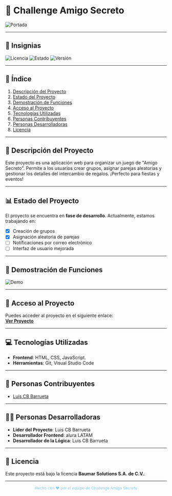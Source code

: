 # 🚀 Challenge Amigo Secreto

![Portada](https://revista.cenizas.cl/wp-content/uploads/2021/03/5a46235ec45938541c108957-768x432.jpeg) <!-- Imagen de portada -->

---

## 🔖 Insignias
![Licencia](https://img.shields.io/badge/Licencia-MIT-blue)
![Estado](https://img.shields.io/badge/Estado-En%20Desarrollo-yellow)
![Versión](https://img.shields.io/badge/Versión-1.0.0-green)

---

## 📑 Índice
1. [Descripción del Proyecto](#-descripción-del-proyecto)
2. [Estado del Proyecto](#-estado-del-proyecto)
3. [Demostración de Funciones](#-demostración-de-funciones)
4. [Acceso al Proyecto](#-acceso-al-proyecto)
5. [Tecnologías Utilizadas](#-tecnologías-utilizadas)
6. [Personas Contribuyentes](#-personas-contribuyentes)
7. [Personas Desarrolladoras](#-personas-desarrolladoras)
8. [Licencia](#-licencia)

---

## 📝 Descripción del Proyecto
Este proyecto es una aplicación web para organizar un juego de "Amigo Secreto". Permite a los usuarios crear grupos, asignar parejas aleatorias y gestionar los detalles del intercambio de regalos. ¡Perfecto para fiestas y eventos!

---

## 📊 Estado del Proyecto
El proyecto se encuentra en **fase de desarrollo**. Actualmente, estamos trabajando en:
- [x] Creación de grupos
- [x] Asignación aleatoria de parejas
- [ ] Notificaciones por correo electrónico
- [ ] Interfaz de usuario mejorada

---

## 🎥 Demostración de Funciones
![Demo](https://via.placeholder.com/800x400/87CEEB/FFFFFF?text=Demo+Interfaz) <!-- Reemplaza con un GIF o imagen real -->

---

## 🔗 Acceso al Proyecto
Puedes acceder al proyecto en el siguiente enlace:  
[**Ver Proyecto**](https://github.com/luiscbb/amigo-secreto) 

---

## 💻 Tecnologías Utilizadas
- **Frontend**: HTML, CSS, JavaScript.
- **Herramientas**: Git, Visual Studio Code

---

## 👥 Personas Contribuyentes
- [Luis CB Barrueta](https://github.com/luiscbb)


---

## 👩‍💻 Personas Desarrolladoras
- **Líder del Proyecto**: Luis CB Barrueta
- **Desarrollador Frontend**: alura LATAM
- **Desarrollador de la Lógica**: Luis CB Barrueta


---

## 📜 Licencia
Este proyecto está bajo la licencia **Baumar Solutions S.A. de C.V.**.

---

<div style="text-align: center; color: #87CEEB; font-size: 12px;">
  Hecho con ❤️ por el equipo de Challenge Amigo Secreto
</div>
